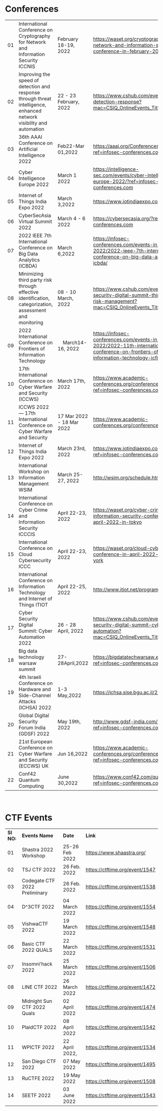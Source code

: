 # Conferences

<table>
	<tr>
		<td>01</td>
		<td>International Conference on Cryptography for Network and Information Security ICCNIS</td>
		<td>February 18-19, 2022</td>
		<td><a href="https://waset.org/cryptography-for-network-and-information-security-conference-in-february-2022-in-rome">https://waset.org/cryptography-for-network-and-information-security-conference-in-february-2022-in-rome</a></td>
	</tr>
	<tr>
		<td>02</td>
		<td>Improving the speed of detection and response through threat intelligence, enhanced network visibility and automation</td>
		<td>22 - 23 February, 2022</td>
		<td><a href="https://www.cshub.com/events-threat-detection-response?mac=CSIQ_OnlineEvents_Title_Listing">https://www.cshub.com/events-threat-detection-response?mac=CSIQ_OnlineEvents_Title_Listing</a></td>
	</tr>
	<tr>
		<td>03</td>
		<td>36th AAAI Conference on Artificial Intelligence 2022</td>
		<td>Feb22-Mar 01,2022</td>
		<td><a href="https://aaai.org/Conferences/AAAI-22/?ref=infosec-conferences.com">https://aaai.org/Conferences/AAAI-22/?ref=infosec-conferences.com</a></td>
	</tr>
	<tr>
		<td>04</td>
		<td>Cyber Intelligence Europe 2022</td>
		<td>March 1 2022</td>
		<td><a href="https://intelligence-sec.com/events/cyber-intelligence-europe-2022/?ref=infosec-conferences.com">https://intelligence-sec.com/events/cyber-intelligence-europe-2022/?ref=infosec-conferences.com</a></td>
	</tr>
	<tr>
		<td>05</td>
		<td>Internet of Things India Expo 2022</td>
		<td>March 3,2022</td>
		<td><a href="https://www.iotindiaexpo.com/">https://www.iotindiaexpo.com/</a></td>
	</tr>
	<tr>
		<td>06</td>
		<td>CyberSecAsia Virtual Summit 2022</td>
		<td>March 4 - 6 2022</td>
		<td><a href="https://cybersecasia.org/?ref=infosec-conferences.com">https://cybersecasia.org/?ref=infosec-conferences.com</a></td>
	</tr>
	<tr>
		<td>07</td>
		<td>2022 IEEE 7th International Conference on Big Data Analytics (ICBDA)</td>
		<td>March 6,2022</td>
		<td><a href="https://infosec-conferences.com/events-in-2022/2022-ieee-7th-international-conference-on-big-data-analytics-icbda/">https://infosec-conferences.com/events-in-2022/2022-ieee-7th-international-conference-on-big-data-analytics-icbda/</a></td>
	</tr>
	<tr>
		<td>08</td>
		<td>Minimizing third party risk through effective identification, categorization, assessment and monitoring</td>
		<td>08 - 10 March, 2022&nbsp;</td>
		<td><a href="https://www.cshub.com/events-cyber-security-digital-summit-third-party-risk-management?mac=CSIQ_OnlineEvents_Title_Listing">https://www.cshub.com/events-cyber-security-digital-summit-third-party-risk-management?mac=CSIQ_OnlineEvents_Title_Listing</a></td>
	</tr>
	<tr>
		<td>09</td>
		<td>2022 International Conference on Frontiers of Information Technology</td>
		<td>&nbsp; &nbsp; March14-16, 2022</td>
		<td><a href="https://infosec-conferences.com/events-in-2022/2022-11th-international-conference-on-frontiers-of-information-technology-icfit/">https://infosec-conferences.com/events-in-2022/2022-11th-international-conference-on-frontiers-of-information-technology-icfit/</a></td>
	</tr>
	<tr>
		<td>10</td>
		<td>17th International Conference on Cyber Warfare and Security (ICCWS)</td>
		<td>March 17th, 2022</td>
		<td><a href="https://www.academic-conferences.org/conferences/iccws/?ref=infosec-conferences.com">https://www.academic-conferences.org/conferences/iccws/?ref=infosec-conferences.com</a></td>
	</tr>
	<tr>
		<td>11</td>
		<td>ICCWS 2022 &mdash; 17th International Conference on Cyber Warfare and Security</td>
		<td>17 Mar 2022 - 18 Mar 2022&nbsp;</td>
		<td><a href="https://www.academic-conferences.org/conferences/iccws/">https://www.academic-conferences.org/conferences/iccws/</a></td>
	</tr>
	<tr>
		<td>12</td>
		<td>Internet of Things India Expo 2022</td>
		<td>March 23rd, 2022</td>
		<td><a href="https://www.iotindiaexpo.com/?ref=infosec-conferences.com">https://www.iotindiaexpo.com/?ref=infosec-conferences.com</a></td>
	</tr>
	<tr>
		<td>13</td>
		<td>International Workshop on Information Management WSIM</td>
		<td>March 25-27, 2022</td>
		<td><a href="http://wsim.org/schedule.html">http://wsim.org/schedule.html</a></td>
	</tr>
	<tr>
		<td>14</td>
		<td>International Conference on Cyber Crime and Information Security ICCCIS</td>
		<td>April 22-23, 2022</td>
		<td><a href="https://waset.org/cyber-crime-and-information-security-conference-in-april-2022-in-tokyo">https://waset.org/cyber-crime-and-information-security-conference-in-april-2022-in-tokyo</a></td>
	</tr>
	<tr>
		<td>15</td>
		<td>International Conference on Cloud Cybersecurity ICCC</td>
		<td>April 22-23, 2022</td>
		<td><a href="https://waset.org/cloud-cybersecurity-conference-in-april-2022-in-new-york">https://waset.org/cloud-cybersecurity-conference-in-april-2022-in-new-york</a></td>
	</tr>
	<tr>
		<td>16</td>
		<td>International Conference on Information Technology and Internet of Things ITIOT</td>
		<td>April 22-25, 2022</td>
		<td><a href="http://www.itiot.net/program.html">http://www.itiot.net/program.html</a></td>
	</tr>
	<tr>
		<td>17</td>
		<td>Cyber Security Digital Summit: Cyber Automation 2022</td>
		<td>26 - 28 April, 2022</td>
		<td><a href="https://www.cshub.com/events-cyber-security-digital-summit-cyber-automation?mac=CSIQ_OnlineEvents_Title_Listing">https://www.cshub.com/events-cyber-security-digital-summit-cyber-automation?mac=CSIQ_OnlineEvents_Title_Listing</a></td>
	</tr>
	<tr>
		<td>18</td>
		<td>Big data technology warsaw summit</td>
		<td>27-28April,2022</td>
		<td><a href="https://bigdatatechwarsaw.eu/?ref=infosec-conferences.com">https://bigdatatechwarsaw.eu/?ref=infosec-conferences.com</a></td>
	</tr>
	<tr>
		<td>19</td>
		<td>4th Israeli Conference on Hardware and Side-Channel Attacks (ICHSA) 2022</td>
		<td>1-3 May,2022</td>
		<td><a href="https://ichsa.sise.bgu.ac.il/2022/">https://ichsa.sise.bgu.ac.il/2022/</a></td>
	</tr>
	<tr>
		<td>20</td>
		<td>Global Digital Security Forum India (GDSF) 2022</td>
		<td>May 19th, 2022 &nbsp;&nbsp;&nbsp; </td>
		<td><a href="http://www.gdsf-india.com/index.html?ref=infosec-conferences.com">http://www.gdsf-india.com/index.html?ref=infosec-conferences.com</a></td>
	</tr>
	<tr>
		<td>21</td>
		<td>21st European Conference on Cyber Warfare and Security (ECCWS) UK</td>
		<td>Jun 16,2022</td>
		<td><a href="https://www.academic-conferences.org/conferences/eccws/?ref=infosec-conferences.com">https://www.academic-conferences.org/conferences/eccws/?ref=infosec-conferences.com</a></td>
	</tr>
	<tr>
		<td>22</td>
		<td>Conf42 Quantum Computing</td>
		<td>June 30,2022</td>
		<td><a href="https://www.conf42.com/quantum2022?ref=infosec-conferences.com">https://www.conf42.com/quantum2022?ref=infosec-conferences.com</a></td>
	</tr>
</table>

</br>


# CTF Events


<table>
	<tr>
		<td><strong>Sl NO:</strong></td>
		<td><strong>Events Name</strong></td>
		<td><strong>Date</strong></td>
		<td><strong>Link</strong></td>
	</tr>
	<tr>
		<td>01</td>
		<td>Shastra 2022 Workshop</td>
		<td>25-26 Feb 2022</td>
		<td><a href="https://www.shaastra.org/">https://www.shaastra.org/</a></td>
	</tr>
	<tr>
		<td>02</td>
		<td>TSJ CTF 2022</td>
		<td>26 Feb. 2022</td>
		<td><a href="https://ctftime.org/event/1547">https://ctftime.org/event/1547</a></td>
	</tr>
	<tr>
		<td>03</td>
		<td>Codegate CTF 2022 Preliminary</td>
		<td>26 Feb. 2022</td>
		<td><a href="https://ctftime.org/event/1538">https://ctftime.org/event/1538</a></td>
	</tr>
	<tr>
		<td>04</td>
		<td>D^3CTF 2022</td>
		<td>04 March 2022</td>
		<td><a href="https://ctftime.org/event/1554">https://ctftime.org/event/1554</a></td>
	</tr>
	<tr>
		<td>05</td>
		<td>VishwaCTF 2022</td>
		<td>19 March 2022</td>
		<td><a href="https://ctftime.org/event/1548">https://ctftime.org/event/1548</a></td>
	</tr>
	<tr>
		<td>06</td>
		<td>Basic CTF 2022 QUALS</td>
		<td>22 March 2022</td>
		<td><a href="https://ctftime.org/event/1531">https://ctftime.org/event/1531</a></td>
	</tr>
	<tr>
		<td>07</td>
		<td>Insomni'hack 2022</td>
		<td>25 March 2022</td>
		<td><a href="https://ctftime.org/event/1506">https://ctftime.org/event/1506</a></td>
	</tr>
	<tr>
		<td>08</td>
		<td>LINE CTF 2022</td>
		<td>26 March 2022</td>
		<td><a href="https://ctftime.org/event/1472">https://ctftime.org/event/1472</a></td>
	</tr>
	<tr>
		<td>09</td>
		<td>Midnight Sun CTF 2022 Quals</td>
		<td>02 April 2022</td>
		<td><a href="https://ctftime.org/event/1474">https://ctftime.org/event/1474</a></td>
	</tr>
	<tr>
		<td>10</td>
		<td>PlaidCTF 2022</td>
		<td>08 April 2022</td>
		<td><a href="https://ctftime.org/event/1542">https://ctftime.org/event/1542</a></td>
	</tr>
	<tr>
		<td>11</td>
		<td>WPICTF 2022</td>
		<td>22 April 2022,</td>
		<td><a href="https://ctftime.org/event/1534">https://ctftime.org/event/1534</a></td>
	</tr>
	<tr>
		<td>12</td>
		<td>San Diego CTF 2022</td>
		<td>07 May 2022</td>
		<td><a href="https://ctftime.org/event/1495">https://ctftime.org/event/1495</a></td>
	</tr>
	<tr>
		<td>13</td>
		<td>RuCTFE 2022</td>
		<td>19 May 2022</td>
		<td>
			<br /><a href="https://ctftime.org/event/1508">https://ctftime.org/event/1508</a></td>
	</tr>
	<tr>
		<td>14</td>
		<td>SEETF 2022</td>
		<td>03 June 2022</td>
		<td><a href="https://ctftime.org/event/1543">https://ctftime.org/event/1543</a></td>
	</tr>
</table>
